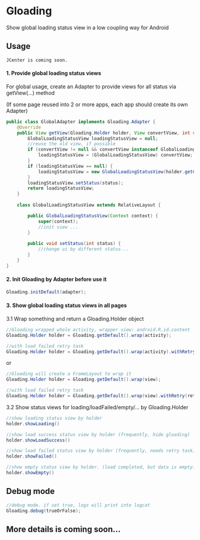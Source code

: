 # Gloading

Show global loading status view in a low coupling way for Android


## Usage

    JCenter is coming soon.

#### 1. Provide global loading status views

For global usage, create an Adapter to provide views for all status via getView(...) method 

(If some page reused into 2 or more apps, each app should create its own Adapter)

```java
public class GlobalAdapter implements Gloading.Adapter {
    @Override
    public View getView(Gloading.Holder holder, View convertView, int status) {
        GlobalLoadingStatusView loadingStatusView = null;
        //reuse the old view, if possible
        if (convertView != null && convertView instanceof GlobalLoadingStatusView) {
            loadingStatusView = (GlobalLoadingStatusView) convertView;
        }
        if (loadingStatusView == null) {
            loadingStatusView = new GlobalLoadingStatusView(holder.getContext(), holder.getRetryTask());
        }
        loadingStatusView.setStatus(status);
        return loadingStatusView;
    }
    
    class GlobalLoadingStatusView extends RelativeLayout {

        public GlobalLoadingStatusView(Context context) {
            super(context);
            //init view ...
        }
        
        public void setStatus(int status) {
            //change ui by different status...
        }
    }
}
```

#### 2. Init Gloading by Adapter before use it
```java
Gloading.initDefault(adapter);
```

#### 3. Show global loading status views in all pages

3.1 Wrap something and return a Gloading.Holder object
```java
//Gloading wrapped whole activity, wrapper view: android.R.id.content
Gloading.Holder holder = Gloading.getDefault().wrap(activity);

//with load failed retry task
Gloading.Holder holder = Gloading.getDefault().wrap(activity).withRetry(retryTask);
```
or
```java
//Gloading will create a FrameLayout to wrap it
Gloading.Holder holder = Gloading.getDefault().wrap(view);

//with load failed retry task
Gloading.Holder holder = Gloading.getDefault().wrap(view).withRetry(retryTask);
```

3.2 Show status views for loading/loadFailed/empty/... by Gloading.Holder
```java
//show loading status view by holder
holder.showLoading() 

//show load success status view by holder (frequently, hide gloading)
holder.showLoadSuccess()

//show load failed status view by holder (frequently, needs retry task)
holder.showFailed()

//show empty status view by holder. (load completed, but data is empty)
holder.showEmpty()
```


## Debug mode

```java
//debug mode. if set true, logs will print into logcat
Gloading.debug(trueOrFalse);
```


## More details is coming soon...
